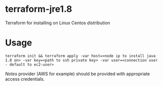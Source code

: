 # terraform-jre1.8
Terraform for installing on Linux Centos distribution


# Usage
```
terraform init && terraform apply -var host=<node ip to install java 1.8 on> -var key=<path to ssh private key> -var user=<connection user - default to ec2-user>
```

*Notes* provider (AWS for example) should be provided with appropriate access credentials.

